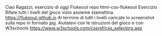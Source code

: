 Ciao Ragazzi,
esercizio di oggi Flukeout
repo html-css-flukeout
Esercizio
Rifate tutti i livelli del gioco visto assieme stamattina. https://flukeout.github.io
Al termine di tutti i livelli caricate lo screenshot sulla repo in formato jpg.
Aiutatevi con le istruzioni del gioco e con W3schools https://www.w3schools.com/cssref/css_selectors.asp
